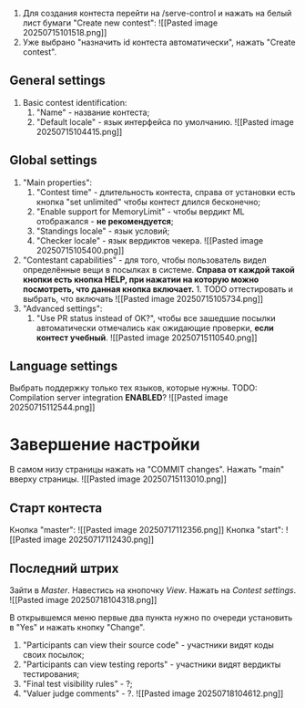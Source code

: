 1. Для создания контеста перейти на /serve-control и нажать на белый лист бумаги "Create new contest":
![[Pasted image 20250715101518.png]]
2. Уже выбрано "назначить id контеста автоматически", нажать "Create contest".
## General settings

1. Basic contest identification:
	1. "Name" - название контеста;
	2. "Default locale" - язык интерфейса по умолчанию.
	![[Pasted image 20250715104415.png]]
## Global settings 

1. "Main properties":
	1. "Contest time" - длительность контеста, справа от установки есть кнопка "set unlimited" чтобы контест длился бесконечно;
	2. "Enable support for MemoryLimit" - чтобы вердикт ML отображался - **не рекомендуется**;
	3. "Standings locale" - язык условий;
	4. "Checker locale" - язык вердиктов чекера.
	![[Pasted image 20250715105400.png]]
2. "Contestant capabilities" - для того, чтобы пользователь видел определённые вещи в посылках в системе. **Справа от каждой такой кнопки есть кнопка HELP, при нажатии на которую можно посмотреть, что данная кнопка включает.**
		1. TODO оттестировать и выбрать, что включать
	![[Pasted image 20250715105734.png]]
3. "Advanced settings":
	1. "Use PR status instead of OK?", чтобы все зашедшие посылки автоматически отмечались как ожидающие проверки, **если контест учебный**.
	![[Pasted image 20250715110540.png]]
## Language settings

Выбрать поддержку только тех языков, которые нужны. 
TODO: Compilation server integration **ENABLED**?
![[Pasted image 20250715112544.png]]

# Завершение настройки

В самом низу страницы нажать на "COMMIT changes".
Нажать "main" вверху страницы.
![[Pasted image 20250715113010.png]]

## Старт контеста
Кнопка "master":
![[Pasted image 20250717112356.png]]
Кнопка "start":
![[Pasted image 20250717112430.png]]

## Последний штрих

Зайти в *Master*. Навестись на кнопочку *View*. Нажать на *Contest settings*.
![[Pasted image 20250718104318.png]]

В открывшемся меню первые два пункта нужно по очереди установить в "Yes" и нажать кнопку "Change".
1. "Participants can view their source code" - участники видят коды своих посылок;
2. "Participants can view testing reports" - участники видят вердикты тестирования;
3. "Final test visibility rules" - ?;
4. "Valuer judge comments" - ?.
![[Pasted image 20250718104612.png]]
